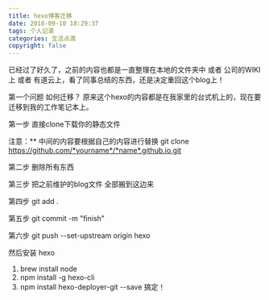```yaml
---
title: hexo博客迁移
date: 2018-09-10 18:29:37
tags: 个人记录
categories: 生活点滴
copyright: false
---
```


已经过了好久了，之前的内容也都是一直整理在本地的文件夹中 或者 公司的WIKI上 或者 有道云上，看了同事总结的东西，还是决定重回这个blog上！

第一个问题 如何迁移？
原来这个hexo的内容都是在我家里的台式机上的，现在要迁移到我的工作笔记本上。

第一步 直接clone下载你的静态文件

注意：** 中间的内容要根据自己的内容进行替换
git clone https://github.com/*yourname*/*name*.github.io.git

第二步 删除所有东西

第三步 把之前维护的blog文件 全部搬到这边来

第四步 git add .

第五步 git commit -m "finish"

第六步 git push --set-upstream origin hexo


然后安装 hexo

1. brew install node
2. npm install -g hexo-cli
3. npm install hexo-deployer-git --save
搞定！
